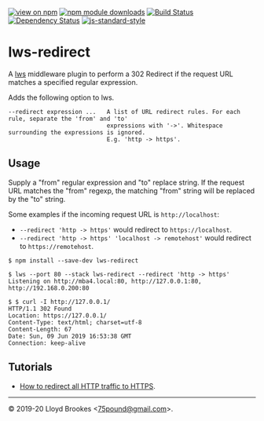 [![view on npm](https://img.shields.io/npm/v/lws-redirect.svg)](https://www.npmjs.org/package/lws-redirect)
[![npm module downloads](https://img.shields.io/npm/dt/lws-redirect.svg)](https://www.npmjs.org/package/lws-redirect)
[![Build Status](https://travis-ci.org/lwsjs/redirect.svg?branch=master)](https://travis-ci.org/lwsjs/redirect)
[![Dependency Status](https://badgen.net/david/dep/lwsjs/redirect)](https://david-dm.org/lwsjs/redirect)
[![js-standard-style](https://img.shields.io/badge/code%20style-standard-brightgreen.svg)](https://github.com/feross/standard)

# lws-redirect

A [lws](https://github.com/lwsjs/lws) middleware plugin to perform a 302 Redirect if the request URL matches a specified regular expression.

Adds the following option to lws.

```
--redirect expression ...   A list of URL redirect rules. For each rule, separate the 'from' and 'to'
                            expressions with '->'. Whitespace surrounding the expressions is ignored.
                            E.g. 'http -> https'.
```

## Usage

Supply a "from" regular expression and "to" replace string. If the request URL matches the "from" regexp, the matching "from" string will be replaced by the "to" string.

Some examples if the incoming request URL is `http://localhost`:

* `--redirect 'http -> https'` would redirect to `https://localhost`.
* `--redirect 'http -> https' 'localhost -> remotehost'` would redirect to `https://remotehost`.

```
$ npm install --save-dev lws-redirect

$ lws --port 80 --stack lws-redirect --redirect 'http -> https'
Listening on http://mba4.local:80, http://127.0.0.1:80, http://192.168.0.200:80

$ $ curl -I http://127.0.0.1/
HTTP/1.1 302 Found
Location: https://127.0.0.1/
Content-Type: text/html; charset=utf-8
Content-Length: 67
Date: Sun, 09 Jun 2019 16:53:38 GMT
Connection: keep-alive
```

## Tutorials

* [How to redirect all HTTP traffic to HTTPS](https://github.com/lwsjs/local-web-server/wiki/How-to-redirect-HTTP-traffic-to-HTTPS).

* * *

&copy; 2019-20 Lloyd Brookes \<75pound@gmail.com\>.

